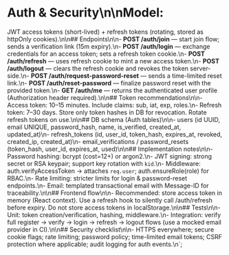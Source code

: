 # Auth & Security\n\n**Model:** 

JWT access tokens (short-lived) + refresh tokens (rotating, stored as httpOnly cookies).\n\n## Endpoints\n\n- **POST /auth/join** — start join flow; sends a verification link (15m expiry).\n- **POST /auth/login** — exchange credentials for an access token; sets a refresh token cookie.\n- **POST /auth/refresh** — uses refresh cookie to mint a new access token.\n- **POST /auth/logout** — clears the refresh cookie and revokes the token server-side.\n- **POST /auth/request-password-reset** — sends a time-limited reset link.\n- **POST /auth/reset-password** — finalize password reset with the provided token.\n- **GET /auth/me** — returns the authenticated user profile (Authorization header required).\n\n## Token recommendations\n\n- Access token: 10–15 minutes. Include claims: sub, iat, exp, roles.\n- Refresh token: 7–30 days. Store only token hashes in DB for revocation. Rotate refresh tokens on use.\n\n## DB schema (Auth tables)\n\n- users (id UUID, email UNIQUE, password_hash, name, is_verified, created_at, updated_at)\n- refresh_tokens (id, user_id, token_hash, expires_at, revoked, created_ip, created_at)\n- email_verifications / password_resets (token_hash, user_id, expires_at, used)\n\n## Implementation notes\n\n- Password hashing: bcrypt (cost=12+) or argon2.\n- JWT signing: strong secret or RSA keypair; support key rotation with `kid`.\n- Middleware: auth.verifyAccessToken -> attaches `req.user`; auth.ensureRole(role) for RBAC.\n- Rate limiting: stricter limits for login & password-reset endpoints.\n- Email: templated transactional email with Message-ID for traceability.\n\n## Frontend flow\n\n- Recommended: store access token in memory (React context). Use a refresh hook to silently call /auth/refresh before expiry. Do not store access tokens in localStorage.\n\n## Tests\n\n- Unit: token creation/verification, hashing, middleware.\n- Integration: verify full register -> verify -> login -> refresh -> logout flows (use a mocked email provider in CI).\n\n## Security checklist\n\n- HTTPS everywhere; secure cookie flags; rate limiting; password policy; time-limited email tokens; CSRF protection where applicable; audit logging for auth events.\n`;